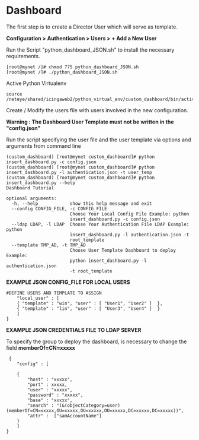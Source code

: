 # Dashboard

The first step is to create a Director User which will serve as template.

**Configuration > Authentication > Users > + Add a New User**

Run the Script "python_dashboard_JSON.sh" to install the necessary requirements.

    [root@mynet /]# chmod 775 python_dashboard_JSON.sh
    [root@mynet /]# ./python_dashboard_JSON.sh
    
Active Python Virtualenv

    source /neteye/shared/icingaweb2/python_virtual_env/custom_dashboard/bin/activate

Create / Modify the users file with users involved in the new configuration.

**Warning : The Dashboard User Template must not be written in the "config.json"**

Run the script specifying the user file and the user template via options and arguments from command line

    (custom_dashboard) [root@mynet custom_dashboard]# python insert_dashboard.py -c config.json
    (custom_dashboard) [root@mynet custom_dashboard]# python insert_dashboard.py -l authentication.json -t user_temp    
    (custom_dashboard) [root@mynet custom_dashboard]# python insert_dashboard.py --help
    Dashboard Tutorial

    optional arguments:
      -h, --help            show this help message and exit
      --config CONFIG_FILE, -c CONFIG_FILE
                            Choose Your Local Config File Example: python
                            insert_dashboard.py -c config.json
      --ldap LDAP, -l LDAP  Choose Your Authentication File LDAP Example: python
                            insert_dashboard.py -l authentication.json -t
                            root_template
      --template TMP_AD, -t TMP_AD
                            Choose User Template Dashboard to deploy Example:
                            python insert_dashboard.py -l authentication.json
                            -t root_template


                            
**EXAMPLE JSON CONFIG_FILE FOR LOCAL USERS**

    #DEFINE USERS AND TEMPLATE TO ASSIGN
        "local_user" : [
        { "template" : "win", "user" : [ "User1", "User2" ]  },
        { "template" : "lin", "user" : [ "User3", "User4" ]  }
        ]
    }
    
 **EXAMPLE JSON CREDENTIALS FILE TO LDAP SERVER**
 
 To specify the group to deploy the dashboard, is necessary to change the field **memberOf=CN=xxxxx**
 
     {   
        "config" : [

        {
            "host" : "xxxxx",
            "port" : xxxxx,
            "user" : "xxxxx",
            "password" : "xxxxx",
            "base" : "xxxxx",
            "search" : "(&(objectCategory=user)(memberOf=CN=xxxxx,OU=xxxxx,OU=xxxxx,OU=xxxxx,DC=xxxxx,DC=xxxxx))",
            "attr" :  ["samAccountName"]
        }
        ]
    }

